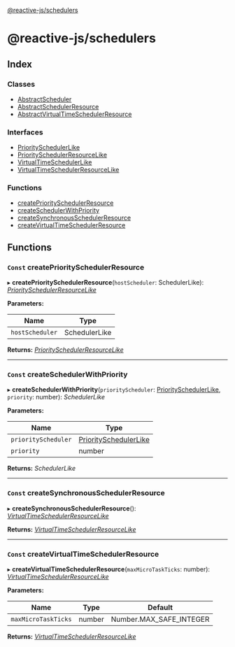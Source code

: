 [@reactive-js/schedulers](README.md)

# @reactive-js/schedulers

## Index

### Classes

* [AbstractScheduler](classes/abstractscheduler.md)
* [AbstractSchedulerResource](classes/abstractschedulerresource.md)
* [AbstractVirtualTimeSchedulerResource](classes/abstractvirtualtimeschedulerresource.md)

### Interfaces

* [PrioritySchedulerLike](interfaces/priorityschedulerlike.md)
* [PrioritySchedulerResourceLike](interfaces/priorityschedulerresourcelike.md)
* [VirtualTimeSchedulerLike](interfaces/virtualtimeschedulerlike.md)
* [VirtualTimeSchedulerResourceLike](interfaces/virtualtimeschedulerresourcelike.md)

### Functions

* [createPrioritySchedulerResource](README.md#const-createpriorityschedulerresource)
* [createSchedulerWithPriority](README.md#const-createschedulerwithpriority)
* [createSynchronousSchedulerResource](README.md#const-createsynchronousschedulerresource)
* [createVirtualTimeSchedulerResource](README.md#const-createvirtualtimeschedulerresource)

## Functions

### `Const` createPrioritySchedulerResource

▸ **createPrioritySchedulerResource**(`hostScheduler`: SchedulerLike): *[PrioritySchedulerResourceLike](interfaces/priorityschedulerresourcelike.md)*

**Parameters:**

Name | Type |
------ | ------ |
`hostScheduler` | SchedulerLike |

**Returns:** *[PrioritySchedulerResourceLike](interfaces/priorityschedulerresourcelike.md)*

___

### `Const` createSchedulerWithPriority

▸ **createSchedulerWithPriority**(`priorityScheduler`: [PrioritySchedulerLike](interfaces/priorityschedulerlike.md), `priority`: number): *SchedulerLike*

**Parameters:**

Name | Type |
------ | ------ |
`priorityScheduler` | [PrioritySchedulerLike](interfaces/priorityschedulerlike.md) |
`priority` | number |

**Returns:** *SchedulerLike*

___

### `Const` createSynchronousSchedulerResource

▸ **createSynchronousSchedulerResource**(): *[VirtualTimeSchedulerResourceLike](interfaces/virtualtimeschedulerresourcelike.md)*

**Returns:** *[VirtualTimeSchedulerResourceLike](interfaces/virtualtimeschedulerresourcelike.md)*

___

### `Const` createVirtualTimeSchedulerResource

▸ **createVirtualTimeSchedulerResource**(`maxMicroTaskTicks`: number): *[VirtualTimeSchedulerResourceLike](interfaces/virtualtimeschedulerresourcelike.md)*

**Parameters:**

Name | Type | Default |
------ | ------ | ------ |
`maxMicroTaskTicks` | number |  Number.MAX_SAFE_INTEGER |

**Returns:** *[VirtualTimeSchedulerResourceLike](interfaces/virtualtimeschedulerresourcelike.md)*
